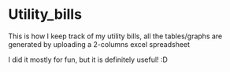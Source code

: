 # Utility_bills
This is how I keep track of my utility bills, all the tables/graphs are generated by uploading a 2-columns  excel spreadsheet

I did it mostly for fun, but it is definitely useful! :D 
